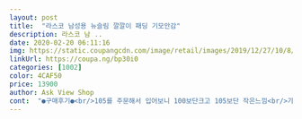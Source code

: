 ```yaml
---
layout: post 
title:  "라스코 남성용 뉴슬림 깔깔이 패딩 기모안감" 
description: 라스코 남 ..
date: 2020-02-20 06:11:16 
img: https://static.coupangcdn.com/image/retail/images/2019/12/27/10/8/8d9f7834-f8c2-48f1-847d-cc134093417f.jpg 
linkUrl: https://coupa.ng/bp30i0 
categories: [1002] 
color: 4CAF50 
price: 13900 
author: Ask View Shop 
cont:  "●구매후기●<br/>105를 주문해서 입어보니 100보단크고 105보단 작은느낌<br/>가격에비해 상당히 좋아보임 싸구려사입다가 몇천원 더보태서 구입 정말잘샀다고 생각됨<br/>바람많이 불고 일교차가 미친  동네라 낮엔 여름 저녁엔 초겨울.<br/>반팔깔별로 5장 사서 지금도 히터트는 사무실에선 반팔.<br/>아침저녁엔 외투로 입을 예정.<br/>초저녁에 입고 나왔는데 바람막이역활도 제법함.<br/><br/>박스가 커서 놀랬고 옷이 부피가커서 또놀람.<br/><br/>배송빠름<br/>사이즈  정사이즈보다 조금작음 참고바람.<br/><br/>아.<br/> 165  .<br/>50킬로 여자는 시이즈 살짝큰데 이것저것 껴입을예정이라 낙낙하니 좋음.<br/>남편 날씬하신 분들은 뺏어입어도 좋을듯.<br/><br/>안감처리는 박음질 2중3중박아서 튼튼하긴함.<br/><br/>이번에는 어깨쪽이 꽉 낌<br/>지금 쌀쌀해서 막 입을거라 아주 좋음 싼가격에<br/>평상시105를립으면 널널했는데<br/>하지만 현장에서일할때<br/>" 
---
```


